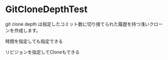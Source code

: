 # GitCloneDepthTest
git clone depth は指定したコミット数に切り捨てられた履歴を持つ浅いクローンを作成します。

時間を指定しても指定できる

リビジョンを指定してCloneもできる